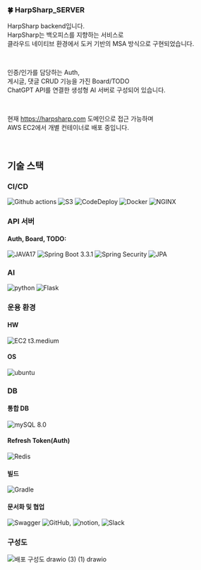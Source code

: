 ### 🍀 HarpSharp_SERVER
HarpSharp backend입니다. <br>
HarpSharp는 백오피스를 지향하는 서비스로 <br>
클라우드 네이티브 환경에서 도커 기반의 MSA 방식으로 구현되었습니다.<br>

<br>

인증/인가를 담당하는 Auth, <br>
게시글, 댓글 CRUD 기능을 가진 Board/TODO <br>
ChatGPT API를 연결한 생성형 AI 서버로 구성되어 있습니다. <br>
 
 <br>
 
현재 https://harpsharp.com 도메인으로 접근 가능하며 <br>
AWS EC2에서 개별 컨테이너로 배포 중입니다. <br>

 <br>

## 기술 스택
### CI/CD
![Github actions](https://img.shields.io/badge/Actions-2088FF?style=for-the-badge&logo=GithubActions&logoColor=white) ![S3](https://img.shields.io/badge/S3-569A31?style=for-the-badge&logo=S3&logoColor=whit) ![CodeDeploy](https://img.shields.io/badge/CodeDeploy-ab0fd7?style=for-the-badge) ![Docker](https://img.shields.io/badge/Docker-2496ED?style=for-the-badge&logo=Docker&logoColor=white) ![NGINX](https://img.shields.io/badge/NGINX-009639?style=for-the-badge&logo=Nginx&logoColor=white) <br>


### API 서버
#### Auth, Board, TODO: 
![JAVA17](https://img.shields.io/badge/JAVA17-6DB33F?style=for-the-badge) ![Spring Boot 3.3.1](https://img.shields.io/badge/SpringBoot-6DB33F?style=for-the-badge&logo=SpringBoot&logoColor=white) ![Spring Security](https://img.shields.io/badge/SpringSecurity-6DB33F?style=for-the-badge&logo=SpringSecurity&logoColor=white) ![JPA](https://img.shields.io/badge/JPA-6DB33F?style=for-the-badge) <br>
### AI
![python](https://img.shields.io/badge/Python-3776AB?style=for-the-badge&logo=Python&logoColor=white) ![Flask](https://img.shields.io/badge/Flask-000000?style=for-the-badge&logo=Flask&logoColor=white) <br>

### 운용 환경
#### HW
![EC2 t3.medium](https://img.shields.io/badge/t3.midium-FF9900?style=for-the-badge&logo=AmazoneEC2&logoColor=white) <br>
#### OS
![ubuntu](https://img.shields.io/badge/Ubuntu-E95420?style=for-the-badge&logo=Ubuntu&logoColor=white) <br>
### DB
#### 통합 DB
![mySQL 8.0](https://img.shields.io/badge/MySQL-4479A1?style=for-the-badge&logo=MySQL&logoColor=white) <br>
#### Refresh Token(Auth)
![Redis](https://img.shields.io/badge/Redis-FF4438?style=for-the-badge&logo=Redis&logoColor=white)<br>
#### 빌드
![Gradle](https://img.shields.io/badge/Gradle-02303A?style=for-the-badge&logo=Gradle&logoColor=white)
<br>

#### 문서화 및 협업
![Swagger](https://img.shields.io/badge/Swagger-85EA2D?style=for-the-badge&logo=Swagger&logoColor=white) ![GitHub](https://img.shields.io/badge/GitHub-85EA2D?style=for-the-badge&logo=GitHub&logoColor=white), ![notion](https://img.shields.io/badge/Notion-000000?style=for-the-badge&logo=Notion&logoColor=white), ![Slack](https://img.shields.io/badge/Slack-4A154B?style=for-the-badge&logo=Slack&logoColor=white) <br>


### 구성도
![배포 구성도 drawio (3) (1) drawio](https://github.com/user-attachments/assets/5d9c108f-9359-49c2-88e3-f2c99b6618ea)
